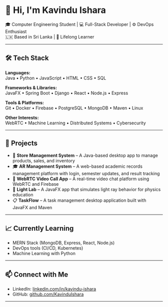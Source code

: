 # 👋 Hi, I'm Kavindu Ishara

🎓 Computer Engineering Student | 💻 Full-Stack Developer | ⚙️ DevOps Enthusiast  
🇱🇰 Based in Sri Lanka | 🧠 Lifelong Learner

---

## 🛠️ Tech Stack

**Languages:**  
Java • Python • JavaScript • HTML • CSS • SQL

**Frameworks & Libraries:**  
JavaFX • Spring Boot • Django • React • Node.js • Express

**Tools & Platforms:**  
Git • Docker • Firebase • PostgreSQL • MongoDB • Maven • Linux

**Other Interests:**  
WebRTC • Machine Learning • Distributed Systems • Cybersecurity

---

## 🚀 Projects

- 🏪 **Store Management System** – A Java-based desktop app to manage products, sales, and inventory  
- 🎓 **AR Management System** – A web-based academic records management platform with login, semester updates, and result tracking
- 🎥 **WebRTC Video Call App** – A real-time video chat platform using WebRTC and Firebase
- 🔬 **Light Lab** – A JavaFX app that simulates light ray behavior for physics education
- 📋 **TaskFlow** – A task management desktop application built with JavaFX and Maven

---

## 📈 Currently Learning

- MERN Stack (MongoDB, Express, React, Node.js)  
- DevOps tools (CI/CD, Kubernetes)  
- Machine Learning with Python

---

## 📫 Connect with Me

- LinkedIn: [linkedin.com/in/kavindu-ishara](www.linkedin.com/in/kavindu-ishara-356794317)
- GitHub: [github.com/KavinduIshara](https://github.com/KavinduIshara)

---
